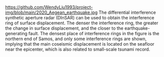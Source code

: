 https://github.com/WendyLiu1993/project-img/blob/main/2020_Aegean_earthquake.jpg
The differential interference synthetic aperture radar (DInSAR) can be used to obtain the interference ring of surface displacement. The denser the interference ring, the greater the change in surface displacement, and the closer to the earthquake-generating fault. The densest place of interference rings in the figure is the northern end of Samos, and only some interference rings are shown, implying that the main coseismic displacement is located on the seafloor near the epicenter, which is also related to small-scale tsunami record.
